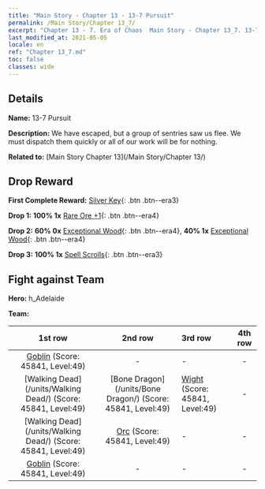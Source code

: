 ```yaml
---
title: "Main Story - Chapter 13 - 13-7 Pursuit"
permalink: /Main Story/Chapter 13_7/
excerpt: "Chapter 13 - 7. Era of Chaos  Main Story - Chapter 13_7. 13-7 Pursuit"
last_modified_at: 2021-05-05
locale: en
ref: "Chapter 13_7.md"
toc: false
classes: wide
---
```


## Details

 **Name:** 13-7 Pursuit

 **Description:** We have escaped, but a group of sentries saw us flee. We must dispatch them quickly or all of our work will be for nothing.

 **Related to:** [Main Story Chapter 13](/Main Story/Chapter 13/)

## Drop Reward

 **First Complete Reward:** [Silver Key](/Items/con_693/){: .btn .btn--era3}

 **Drop 1:** **100% 1x** [Rare Ore +1](/Items/mat_40/){: .btn .btn--era4}

 **Drop 2:** **60% 0x** [Exceptional Wood](/Items/mat_34/){: .btn .btn--era4}, **40% 1x** [Exceptional Wood](/Items/mat_34/){: .btn .btn--era4}

 **Drop 3:** **100% 1x** [Spell Scrolls](/Items/con_694/){: .btn .btn--era3}


## Fight against Team
 **Hero:** h_Adelaide

 **Team:**


  | 1st row | 2nd row | 3rd row | 4th row |
  |:----:|:----:|:----|:----:|
  | [Goblin](/units/Goblin/) (Score: 45841, Level:49)  | - | - | - |
  | [Walking Dead](/units/Walking Dead/) (Score: 45841, Level:49)  | [Bone Dragon](/units/Bone Dragon/) (Score: 45841, Level:49)  | [Wight](/units/Wight/) (Score: 45841, Level:49)  | - |
  | [Walking Dead](/units/Walking Dead/) (Score: 45841, Level:49)  | [Orc](/units/Orc/) (Score: 45841, Level:49)  | - | - |
  | [Goblin](/units/Goblin/) (Score: 45841, Level:49)  | - | - | - |


